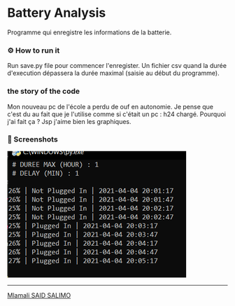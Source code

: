 # Battery Analysis
Programme qui enregistre les informations de la batterie.

### ⚙ How to run it

Run save.py file pour commencer l'enregister. 
Un fichier csv quand la durée d'execution dépassera la durée maximal (saisie au début du programme).

### the story of the code

Mon nouveau pc de l'école a perdu de ouf en autonomie. Je pense que c'est du au fait que je l'utilise comme si c'était un pc : h24 chargé.
Pourquoi j'ai fait ça ? Jsp j'aime bien les graphiques.

### 📸 Screenshots 

<img src="img/img1.png">


---
[Mlamali SAID SALIMO](https://www.linkedin.com/in/mlamalisaidsalimo)  <br/>
